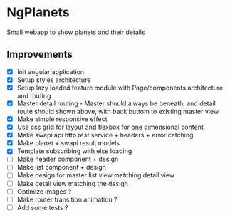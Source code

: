 # NgPlanets

Small webapp to show planets and their details

## Improvements

- [x] Init angular application
- [x] Setup styles architecture
- [x] Setup lazy loaded feature module with Page/components architecture and routing
- [x] Master detail routing - Master should always be beneath, and detail route should shown above, with back buttom to existing master view
- [x] Make simple responsive effect
- [x] Use css grid for layout and flexbox for one dimensional content
- [x] Make swapi api http rest service + headers + error catching
- [x] Make planet + swapi result models
- [x] Template subscribing with else loading
- [ ] Make header component + design
- [ ] Make list component + design
- [ ] Make design for master list view matching detail view
- [ ] Make detail view matching the design
- [ ] Optimize images ?
- [ ] Make router transition animation ?
- [ ] Add some tests ?
